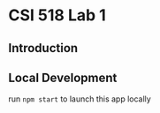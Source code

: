# CSI 518 Lab 1

## Introduction



## Local Development

run `npm start` to launch this app locally